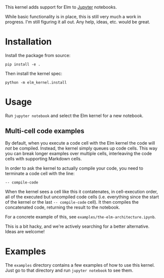 This kernel adds support for Elm to [Jupyter](http://jupyter.org/) notebooks.

While basic functionality is in place, this is still very much a work in
progress. I'm still figuring it all out. Any help, ideas, etc. would be great.

# Installation

Install the package from source:
```
pip install -e .
```

Then install the kernel spec:
```
python -m elm_kernel.install
```

# Usage

Run `jupyter notebook` and select the Elm kernel for a new notebook.

## Multi-cell code examples

By default, when you execute a code cell with the Elm kernel the code will *not*
be compiled. Instead, the kernel simply queues up code cells. This way you can
break longer examples over multiple cells, interleaving the code cells with
supporting Markdown cells.

In order to ask the kernel to actually compile your code, you need to terminate
a code cell with the line:

```
-- compile-code
```

When the kernel sees a cell like this it contatenates, in cell-execution order,
all of the executed but uncompiled code cells (i.e. everything since the start
of the kernel or the last `-- compile-code` cell). It then compiles the
concatenated code, returning the result to the notebook.

For a concrete example of this, see `examples/the-elm-architecture.ipynb`.

This is a bit hacky, and we're actively searching for a better alternative.
Ideas are welcome!

# Examples

The `examples` directory contains a few examples of how to use this kernel. Just
go to that directory and run `jupyter notebook` to see them.
